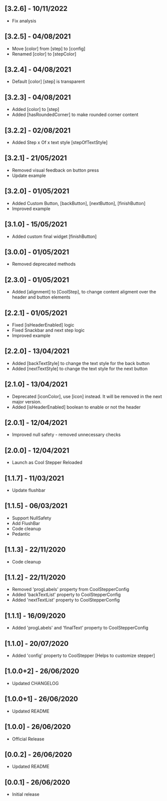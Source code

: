 ## [3.2.6] - 10/11/2022
- Fix analysis

## [3.2.5] - 04/08/2021
- Move [color] from [step] to [config]
- Renamed [color] to [stepColor]
## [3.2.4] - 04/08/2021
- Default [color] [step] is transparent

## [3.2.3] - 04/08/2021
- Added [color] to [step]
- Added [hasRoundedCorner] to make rounded corner content

## [3.2.2] - 02/08/2021
- Added Step x Of x text style [stepOfTextStyle]

## [3.2.1] - 21/05/2021
- Removed visual feedback on button press
- Update example

## [3.2.0] - 01/05/2021
- Added Custom Button, [backButton], [nextButton], [finishButton]
- Improved example

## [3.1.0] - 15/05/2021
- Added custom final widget [finishButton]

## [3.0.0] - 01/05/2021
- Removed deprecated methods

## [2.3.0] - 01/05/2021
- Added [alignment] to [CoolStep], to change content aligment over the header and button elements

## [2.2.1] - 01/05/2021
- Fixed [isHeaderEnabled] logic
- Fixed Snackbar and next step logic
- Improved example

## [2.2.0] - 13/04/2021
- Added [backTextStyle] to change the text style for the back button
- Added [nextTextStyle] to change the text style for the next button

## [2.1.0] - 13/04/2021
- Deprecated [iconColor], use [icon] instead.
  It will be removed in the next major version.
- Added [isHeaderEnabled] boolean to enable or not the header

## [2.0.1] - 12/04/2021
- Improved null safety - removed unnecessary checks

## [2.0.0] - 12/04/2021
- Launch as Cool Stepper Reloaded

## [1.1.7] - 11/03/2021

- Update flushbar

## [1.1.5] - 06/03/2021

- Support NullSafety
- Add FlushBar
- Code cleanup
- Pedantic

## [1.1.3] - 22/11/2020

- Code cleanup

## [1.1.2] - 22/11/2020

- Removed 'progLabels' property from CoolStepperConfig
- Added 'backTextList' property to CoolStepperConfig
- Added 'nextTextList' property to CoolStepperConfig

## [1.1.1] - 16/09/2020

- Added 'progLabels' and 'finalText' property to CoolStepperConfig

## [1.1.0] - 20/07/2020

- Added 'config' property to CoolStepper [Helps to customize stepper]

## [1.0.0+2] - 26/06/2020

- Updated CHANGELOG

## [1.0.0+1] - 26/06/2020

- Updated README

## [1.0.0] - 26/06/2020

- Official Release

## [0.0.2] - 26/06/2020

- Updated README

## [0.0.1] - 26/06/2020

- Initial release
